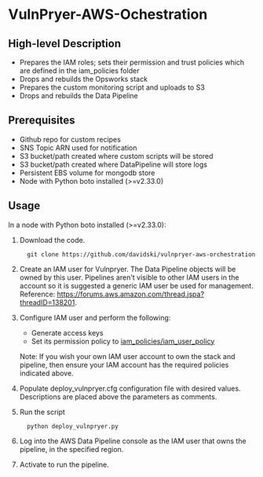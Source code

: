 VulnPryer-AWS-Ochestration
===========================


High-level Description
----------------------
  - Prepares the IAM roles; sets their permission and trust policies which are defined in the iam_policies folder
  - Drops and rebuilds the Opsworks stack
  - Prepares the custom monitoring script and uploads to S3
  - Drops and rebuilds the Data Pipeline

Prerequisites
--------------
  - Github repo for custom recipes
  - SNS Topic ARN used for notification
  - S3 bucket/path created where custom scripts will be stored
  - S3 bucket/path created where DataPipeline will store logs
  - Persistent EBS volume for mongodb store 
  - Node with Python boto installed (>=v2.33.0)

Usage
-----
In a node with Python boto installed (>=v2.33.0):

1. Download the code.

         git clone https://github.com/davidski/vulnpryer-aws-orchestration

2. Create an IAM user for Vulnpryer. The Data Pipeline objects will be owned by this user. Pipelines aren't visible to other IAM users in the account so it is suggested a generic IAM user be used for management. Reference:  https://forums.aws.amazon.com/thread.jspa?threadID=138201.

3. Configure IAM user and perform the following:
	- Generate access keys
	- Set its permission policy to [iam_policies/iam_user_policy](iam_policies/iam_user_policy)

	Note: If you wish your own IAM user account to own the stack and pipeline, then ensure your IAM account has the required policies indicated above. 

4. Populate deploy_vulnpryer.cfg configuration file with desired values. Descriptions are placed above the parameters as comments.

5. Run the script

         python deploy_vulnpryer.py

6. Log into the AWS Data Pipeline console as the IAM user that owns the pipeline, in the specified region.

7. Activate to run the pipeline.

